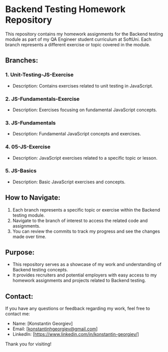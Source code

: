 # Backend Testing Homework Repository

This repository contains my homework assignments for the Backend testing module as part of my QA Engineer student curriculum at SoftUni. Each branch represents a different exercise or topic covered in the module.

## Branches:

### 1. Unit-Testing-JS-Exercise
- Description: Contains exercises related to unit testing in JavaScript.

### 2. JS-Fundamentals-Exercise
- Description: Exercises focusing on fundamental JavaScript concepts.

### 3. JS-Fundamentals
- Description: Fundamental JavaScript concepts and exercises.

### 4. 05-JS-Exercise
- Description: JavaScript exercises related to a specific topic or lesson.

### 5. JS-Basics
- Description: Basic JavaScript exercises and concepts.

## How to Navigate:

1. Each branch represents a specific topic or exercise within the Backend testing module.
2. Navigate to the branch of interest to access the related code and assignments.
3. You can review the commits to track my progress and see the changes made over time.

## Purpose:

- This repository serves as a showcase of my work and understanding of Backend testing concepts.
- It provides recruiters and potential employers with easy access to my homework assignments and projects related to Backend testing.

## Contact:

If you have any questions or feedback regarding my work, feel free to contact me:

- Name: [Konstantin Georgiev]
- Email: [konstantinhgeorgiev@gmail.com]
- LinkedIn: [https://www.linkedin.com/in/konstantin-georgiev/]

Thank you for visiting!
